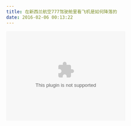 ```yaml
---
title: 在新西兰航空777驾驶舱里看飞机是如何降落的
date: 2016-02-06 00:13:22
---
```


<embed src="http://player.youku.com/player.php/sid/XMTQ2NjI0MDI2MA==/v.swf" height="240" width="320"/>


